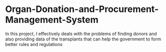 # Organ-Donation-and-Procurement-Management-System
In this project, I effectively deals with the problems of finding donors and also providing data of the transplants that can help the government to form better rules and regulations
